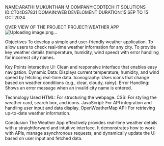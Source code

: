 NAME:ARATHI MUKUNTHAN M
COMPANY:CODTECH IT SOLUTIONS
ID:CT04DS7831
DOMAIN:WEB DEVELOMENT
DURATION:15 SEP TO 15 OCT2024

OVER VIEW OF THE PROJECT
PROJECT:WEATHER APP
![Uploading image.png…]()

Objectives
To develop a simple and user-friendly weather application.
To allow users to check real-time weather information for any city.
To provide key weather details (temperature, humidity, wind speed) with error handling for incorrect city names.

Key Points
Interactive UI: Clean and responsive interface that enables easy navigation.
Dynamic Data: Displays current temperature, humidity, and wind speed by fetching real-time data.
Iconography: Uses icons that change based on weather conditions (e.g., clear, cloudy, rainy).
Error Handling: Shows an error message when an invalid city name is entered.

Technology Used
HTML: For structuring the webpage.
CSS: For styling the weather card, search box, and icons.
JavaScript: For API integration and handling user input and data display.
OpenWeatherMap API: For retrieving up-to-date weather information.

Conclusion
The Weather App effectively provides real-time weather details with a straightforward and intuitive interface.
It demonstrates how to work with APIs, manage asynchronous requests, and dynamically update the UI based on user input and fetched data.


